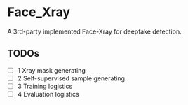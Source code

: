 # Face_Xray
A 3rd-party implemented Face-Xray for deepfake detection.

## TODOs
- [ ] 1 Xray mask generating
- [ ] 2 Self-supervised sample generating
- [ ] 3 Training logistics
- [ ] 4 Evaluation logistics